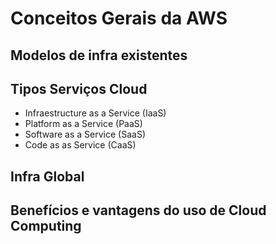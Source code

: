 # Conceitos Gerais da AWS

## Modelos de infra existentes

## Tipos Serviços Cloud

* Infraestructure as a Service (IaaS)
* Platform as a Service (PaaS)
* Software as a Service (SaaS)
* Code as as Service (CaaS)

## Infra Global

## Benefícios e vantagens do uso de Cloud Computing